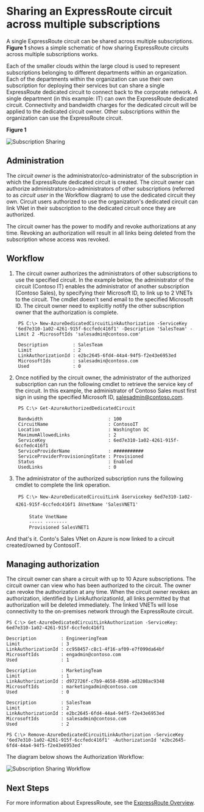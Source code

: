 <properties 
   pageTitle="Sharing an ExpressRoute Circuit Across Multiple Subscriptions | Windows Azure"
   description="This article walks you through sharing your ExpressRoute circuit across multiple Azure subscriptions."
   services="expressroute"
   documentationCenter="na"
   authors="cherylmc"
   manager="jdial"
   editor="tysonn" />
<tags 
   ms.service="expressroute"
   ms.date="07/20/2015"
   wacn.date="" />

# Sharing an ExpressRoute circuit across multiple subscriptions

A single ExpressRoute circuit can be shared across multiple subscriptions. **Figure 1** shows a simple schematic of how sharing ExpressRoute circuits across multiple subscriptions works.

Each of the smaller clouds within the large cloud is used to represent subscriptions belonging to different departments within an organization. Each of the departments within the organization can use their own subscription for deploying their services but can share a single ExpressRoute dedicated circuit to connect back to the corporate network. A single department (in this example: IT) can own the ExpressRoute dedicated circuit. Connectivity and bandwidth charges for the dedicated circuit will be applied to the dedicated circuit owner. Other subscriptions within the organization can use the ExpressRoute circuit.

**Figure 1**

![Subscription Sharing](./media/expressroute-share-circuit/IC766124.png)

## Administration

The *circuit owner* is the administrator/co-administrator of the subscription in which the ExpressRoute dedicated circuit is created. The circuit owner can authorize administrators/co-administrators of other subscriptions (referred to as *circuit user* in the Workflow diagram) to use the dedicated circuit they own. Circuit users authorized to use the organization's dedicated circuit can link VNet in their subscription to the dedicated circuit once they are authorized.

The circuit owner has the power to modify and revoke authorizations at any time. Revoking an authorization will result in all links being deleted from the subscription whose access was revoked.

## Workflow

1. The circuit owner authorizes the administrators of other subscriptions to use the specified circuit. In the example below, the administrator of the circuit (Contoso IT) enables the administrator of another subscription (Contoso Sales), by specifying their Microsoft ID, to link up to 2 VNETs to the circuit. The cmdlet doesn't send email to the specified Microsoft ID. The circuit owner need to explicitly notify the other subscription owner that the authorization is complete.

		PS C:\> New-AzureDedicatedCircuitLinkAuthorization -ServiceKey '6ed7e310-1a02-4261-915f-6ccfedc416f1' -Description 'SalesTeam' -Limit 2 -MicrosoftIds 'salesadmin@contoso.com'
		
		Description         : SalesTeam 
		Limit               : 2 
		LinkAuthorizationId : e2bc2645-6fd4-44a4-94f5-f2e43e6953ed 
		MicrosoftIds        : salesadmin@contoso.com 
		Used                : 0

1. Once notified by the circuit owner, the administrator of the authorized subscription can run the following cmdlet to retrieve the service key of the circuit. In this example, the administrator of Contoso Sales must first sign in using the specified Microsoft ID, salesadmin@contoso.com.

		PS C:\> Get-AzureAuthorizedDedicatedCircuit
		
		Bandwidth                        : 100
		CircuitName                      : ContosoIT
		Location                         : Washington DC
		MaximumAllowedLinks              : 2
		ServiceKey                       : 6ed7e310-1a02-4261-915f-6ccfedc416f1
		ServiceProviderName              : ###########
		ServiceProviderProvisioningState : Provisioned
		Status                           : Enabled
		UsedLinks                        : 0

1. The administrator of the authorized subscription runs the following cmdlet to complete the link operation.

		PS C:\> New-AzureDedicatedCircuitLink âservicekey 6ed7e310-1a02-4261-915f-6ccfedc416f1 âVnetName 'SalesVNET1' 
		
			State VnetName 
			----- -------- 
			Provisioned SalesVNET1

And that's it. Conto's Sales VNet on Azure is now linked to a circuit created/owned by ContosoIT.

## Managing authorization

The circuit owner can share a circuit with up to 10 Azure subscriptions. The circuit owner can view who has been authorized to the circuit. The owner can revoke the authorization at any time.  When the circuit owner revokes an authorization, identified by LinkAuthorizationId, all links permitted by that authorization will be deleted immediately. The linked VNETs will lose connectivity to the on-premises network through the ExpressRoute circuit.

	PS C:\> Get-AzureDedicatedCircuitLinkAuthorization -ServiceKey: 6ed7e310-1a02-4261-915f-6ccfedc416f1 
	
	Description         : EngineeringTeam 
	Limit               : 3 
	LinkAuthorizationId : cc958457-c8c1-4f16-af09-e7f099da64bf 
	MicrosoftIds        : engadmin@contoso.com 
	Used                : 1 
	
	Description         : MarketingTeam 
	Limit               : 1 
	LinkAuthorizationId : d972726f-c7b9-4658-8598-ad3208ac9348 
	MicrosoftIds        : marketingadmin@contoso.com 
	Used                : 0 
	
	Description         : SalesTeam 
	Limit               : 2 
	LinkAuthorizationId : e2bc2645-6fd4-44a4-94f5-f2e43e6953ed 
	MicrosoftIds        : salesadmin@contoso.com 
	Used                : 2 
	
	PS C:\> Remove-AzureDedicatedCircuitLinkAuthorization -ServiceKey '6ed7e310-1a02-4261-915f-6ccfedc416f1' -AuthorizationId 'e2bc2645-6fd4-44a4-94f5-f2e43e6953ed'


The diagram below shows the Authorization Workflow:

![Subscription Sharing Workflow](./media/expressroute-share-circuit/IC759525.png)

## Next Steps

For more information about ExpressRoute, see the [ExpressRoute Overview](/documentation/articles/expressroute-introduction).

